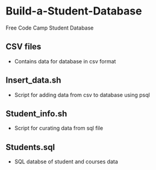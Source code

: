 # Build-a-Student-Database
Free Code Camp Student Database

## CSV files
  * Contains data for database in csv format

## Insert_data.sh
  * Script for adding data from csv to database using psql

## Student_info.sh
  * Script for curating data from sql file

## Students.sql
  * SQL databse of student and courses data

